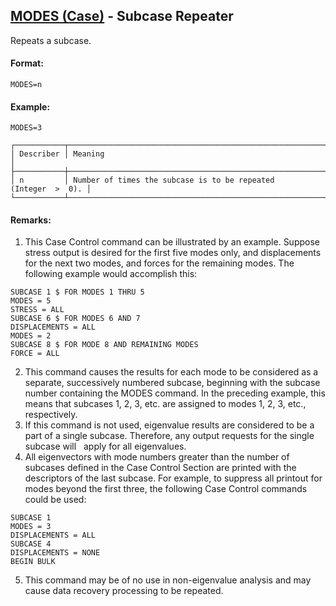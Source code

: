## [MODES (Case)](https://nexus.hexagon.com/documentationcenter/bundle/MSC_Nastran_2022.4/page/Nastran_Combined_Book/qrg/casecontrol4a/TOC.MODES.Case.xhtml) - Subcase Repeater

Repeats a subcase.

#### Format:

```nastran
MODES=n
```

#### Example:

```nastran
MODES=3
```

```text
┌───────────┬────────────────────────────────────────────────────────────────┐
│ Describer │ Meaning                                                        │
├───────────┼────────────────────────────────────────────────────────────────┤
│ n         │ Number of times the subcase is to be repeated (Integer  >  0). │
└───────────┴────────────────────────────────────────────────────────────────┘
```

#### Remarks:

1. This Case Control command can be illustrated by an example. Suppose stress output is desired for the first five modes only, and displacements for the next two modes, and forces for the remaining modes. The following example would accomplish this:

```nastran
SUBCASE 1 $ FOR MODES 1 THRU 5
MODES = 5
STRESS = ALL
SUBCASE 6 $ FOR MODES 6 AND 7
DISPLACEMENTS = ALL
MODES = 2
SUBCASE 8 $ FOR MODE 8 AND REMAINING MODES
FORCE = ALL
```

2. This command causes the results for each mode to be considered as a separate, successively numbered subcase, beginning with the subcase number containing the MODES command. In the preceding example, this means that subcases 1, 2, 3, etc. are assigned to modes 1, 2, 3, etc., respectively.
3. If this command is not used, eigenvalue results are considered to be a part of a single subcase. Therefore, any output requests for the single subcase will   apply for all eigenvalues.
4. All eigenvectors with mode numbers greater than the number of subcases defined in the Case Control Section are printed with the descriptors of the last subcase. For example, to suppress all printout for modes beyond the first three, the following Case Control commands could be used:

```nastran
SUBCASE 1
MODES = 3
DISPLACEMENTS = ALL
SUBCASE 4
DISPLACEMENTS = NONE
BEGIN BULK
```

5. This command may be of no use in non-eigenvalue analysis and may cause data recovery processing to be repeated.
